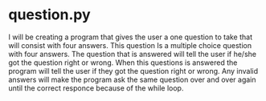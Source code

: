 # question.py
I will be creating a program that gives the user a one question to take that will consist 
with four answers. This question Is a multiple choice question with four 
answers. The question that is answered will tell the user if he/she got the question right
 or wrong. When this questions is answered the program will tell the user if they got the 
 question right or wrong. Any invalid answers will make the program ask 
the same question over and over again until the correct responce because of the while 
loop. 